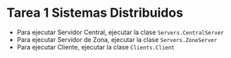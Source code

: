 # Tarea 1 Sistemas Distribuidos
* Para ejecutar Servidor Central, ejecutar la clase `Servers.CentralServer`
* Para ejecutar Servidor de Zona, ejecutar la clase `Servers.ZoneServer`
* Para ejecutar Cliente, ejecutar la clase `Clients.Client`